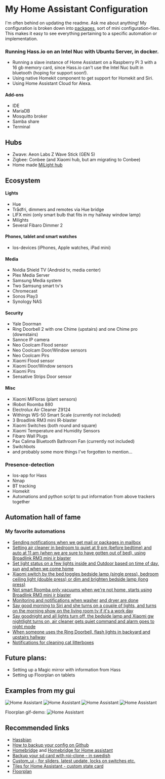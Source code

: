 # My Home Assistant Configuration
I'm often behind on updating the readme. Ask me about anything!
My configuration is broken down into [packages](https://github.com/isabellaalstrom/HomeAssistantConfiguration/blob/master/packages/README.md), sort of mini configuration-files. This makes it easy to see everything pertaining to a specific automation or implementation.

### Running Hass.io on an Intel Nuc with Ubuntu Server, in docker.
* Running a slave instance of Home Assistant on a Raspberry Pi 3 with a 16 gb memory card, since Hass.io can't use the Intel Nuc built in bluetooth (hoping for support soon!).
* Using native Homekit component to get support for Homekit and Siri.
* Using Home Assistant Cloud for Alexa.
#### Add-ons
* IDE
* MariaDB
* Mosquitto broker
* Samba share
* Terminal

## Hubs
* Zwave: Aeon Labs Z Wave Stick (GEN 5)
* Zigbee: Conbee (and Xiaomi hub, but am migrating to Conbee)
* Home made [MiLight hub](https://github.com/sidoh/esp8266_milight_hub)

## Ecosystem
#### Lights
* Hue
* Trådfri, dimmers and remotes via Hue bridge
* LIFX mini (only smart bulb that fits in my hallway window lamp)
* Milights
* Several Fibaro Dimmer 2

#### Phones, tablet and smart watches
* Ios-devices (iPhones, Apple watches, iPad mini)

#### Media
* Nvidia Shield TV (Android tv, media center)
* Plex Media Server
* Samsung Media system
* Two Samsung smart tv's
* Chromecast
* Sonos Play3
* Synology NAS

#### Security
* Yale Doorman
* Ring Doorbell 2 with one Chime (upstairs) and one Chime pro (downstairs)
* Sannce IP camera
* Neo Coolcam Flood sensor
* Neo Coolcam Door/Window sensors
* Neo Coolcam Pirs
* Xiaomi Flood sensor
* Xiaomi Door/Window sensors
* Xiaomi Pirs
* Sensative Strips Door sensor

#### Misc
* Xiaomi MiFloras (plant sensors)
* IRobot Roomba 880
* Electrolux Air Cleaner Z9124
* Withings WS-50 Smart Scale (currently not included)
* 3 Broadlink RM3 mini IR-blaster
* Xiaomi Switches (both round and square)
* Xiaomi Temperature and Humidity Sensors
* Fibaro Wall Plugs
* Pax Calima Bluetooth Bathroom Fan (currently not included)
* Switchbots
* and probably some more things I've forgotten to mention...

### Presence-detection
* Ios-app for Hass
* Nmap
* BT tracking
* Homekit
* Automations and python script to put information from above trackers together

## Automation hall of fame
### My favorite automations
* [Sending notifications when we get mail or packages in mailbox](https://github.com/isabellaalstrom/HomeAssistantConfiguration/blob/master/packages/mailbox.yaml)
* [Setting air cleaner in bedroom to quiet at 9 pm (before bedtime) and auto at 11 am (when we are sure to have gotten out of bed), using Broadlink RM3 mini ir blaster](https://github.com/isabellaalstrom/HomeAssistantConfiguration/blob/master/packages/air_cleaner.yaml)
* [Set light status on a few lights inside and Outdoor based on time of day,](https://github.com/isabellaalstrom/HomeAssistantConfiguration/blob/master/packages/lights_in_morning.yaml) [sun](https://github.com/isabellaalstrom/HomeAssistantConfiguration/blob/master/packages/lights_at_dark.yaml) [and when we come home](https://github.com/isabellaalstrom/HomeAssistantConfiguration/blob/master/packages/lights_at_presence.yaml)
* [Xiaomi switch by the bed toggles bedside lamp (single press), bedroom ceiling light (double press) or dim and brighten bedside lamp (long press)](https://github.com/isabellaalstrom/HomeAssistantConfiguration/blob/master/packages/bedroom_lights.yaml)
* [Not smart Roomba only vacuums when we're not home, starts using Broadlink RM3 mini ir blaster](https://github.com/isabellaalstrom/HomeAssistantConfiguration/blob/master/packages/roomba.yaml)
* [Monitoring and notifications when washer](https://github.com/isabellaalstrom/HomeAssistantConfiguration/blob/master/packages/laundry_washing_machine.yaml) [and dryer are done](https://github.com/isabellaalstrom/HomeAssistantConfiguration/blob/master/packages/laundry_dryer.yaml)
* [Say good morning to Siri and she turns on a couple of lights, and turns on the morning show on the living room tv if it's a work day](https://github.com/isabellaalstrom/HomeAssistantConfiguration/blob/master/packages/good_morning.yaml)
* [Say goodnight and all lights turn off, the bedside lamp and Xiaomi gw nightlight turns on, air cleaner gets quiet command and alarm goes to night mode](https://github.com/isabellaalstrom/HomeAssistantConfiguration/blob/master/packages/goodnight.yaml)
* [When someone uses the Ring Doorbell, flash lights in backyard and upstairs hallway](https://github.com/isabellaalstrom/HomeAssistantConfiguration/blob/master/packages/ring_doorbell.yaml)
* [Notifications for cleaning cat litterboxes](https://github.com/isabellaalstrom/HomeAssistantConfiguration/blob/master/packages/litterbox_upstairs.yaml)

## Future plans:
* Setting up a Magic mirror with information from Hass
* Setting up Floorplan on tablets

## Examples from my gui
<img src="https://github.com/isabellaalstrom/HomeAssistantConfiguration/blob/master/Images/default_view.png" alt="Home Assistant" />
<img src="https://github.com/isabellaalstrom/HomeAssistantConfiguration/blob/master/Images/house_view.png" alt="Home Assistant" />
<img src="https://github.com/isabellaalstrom/HomeAssistantConfiguration/blob/master/Images/system_info.png" alt="Home Assistant" />
<img src="https://github.com/isabellaalstrom/HomeAssistantConfiguration/blob/master/Images/alarmclock.png" alt="Home Assistant" />

Floorplan gif-demo:
<img src="https://github.com/isabellaalstrom/HomeAssistantConfiguration/blob/master/Images/floorplangitgif.gif" alt="Home Assistant" />

## Recommended links
* [Hassbian](https://home-assistant.io/docs/installation/hassbian/)
* [How to backup your config on Github](https://home-assistant.io/docs/ecosystem/backup/backup_github/)
* [Homebridge](https://github.com/nfarina/homebridge) and [Homebridge for Home assistant](https://github.com/home-assistant/homebridge-homeassistant)
* [Backup your sd card with rpi-clone - in swedish](https://snillevilla.se/automatisk-sakerhetskopiering-av-raspberry-pi-minneskort/)
* [Custom_ui - for sliders, latest update, locks on switches etc.](https://github.com/andrey-git/home-assistant-custom-ui)
* [Tiles for Home Assistant - custom state card](https://github.com/c727/home-assistant-tiles)
* [Floorplan](https://github.com/pkozul/ha-floorplan)